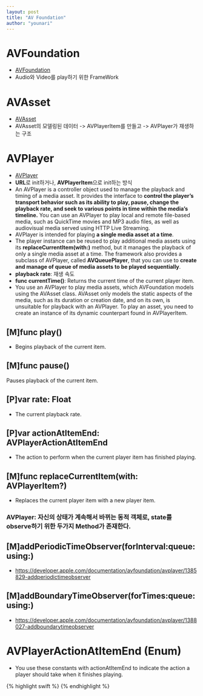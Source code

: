 ```yaml
---
layout: post
title: "AV Foundation"
author: "younari"
---
```


# AVFoundation
- [AVFoundation](https://developer.apple.com/documentation/avfoundation)
- Audio와 Video를 play하기 위한 FrameWork

# AVAsset 
- [AVAsset](https://developer.apple.com/documentation/avfoundation/avasset)
- AVAsset의 모델링된 데이터 -> AVPlayerItem를 만들고 -> AVPlayer가 재생하는 구조

# AVPlayer
- [AVPlayer](https://developer.apple.com/documentation/avfoundation/avplayer)
- **URL**로 init하거나, **AVPlayerItem**으로 init하는 방식
- An AVPlayer is a controller object used to manage the playback and timing of a media asset. It provides the interface to **control the player’s transport behavior such as its ability to play, pause, change the playback rate, and seek to various points in time within the media’s timeline.** You can use an AVPlayer to play local and remote file-based media, such as QuickTime movies and MP3 audio files, as well as audiovisual media served using HTTP Live Streaming.
- AVPlayer is intended for playing **a single media asset at a time**. 
- The player instance can be reused to play additional media assets using its **replaceCurrentItem(with:)** method, but it manages the playback of only a single media asset at a time. The framework also provides a subclass of AVPlayer, called **AVQueuePlayer**, that you can use to **create and manage of queue of media assets to be played sequentially**.
- **playback rate**: 재생 속도
- **func currentTime()**: Returns the current time of the current player item.
- You use an AVPlayer to play media assets, which AVFoundation models using the AVAsset class. AVAsset only models the static aspects of the media, such as its duration or creation date, and on its own, is unsuitable for playback with an AVPlayer. To play an asset, you need to create an instance of its dynamic counterpart found in AVPlayerItem.


## [M]func play()
- Begins playback of the current item.

## [M]func pause()
Pauses playback of the current item.

## [P]var rate: Float
- The current playback rate.

## [P]var actionAtItemEnd: AVPlayerActionAtItemEnd
- The action to perform when the current player item has finished playing.

## [M]func replaceCurrentItem(with: AVPlayerItem?)
- Replaces the current player item with a new player item.

### AVPlayer: 자신의 상태가 계속해서 바뀌는 동적 객체로, state를 observe하기 위한 두가지 Method가 존재한다.

## [M]addPeriodicTimeObserver(forInterval:queue:using:)
- https://developer.apple.com/documentation/avfoundation/avplayer/1385829-addperiodictimeobserver

## [M]addBoundaryTimeObserver(forTimes:queue:using:)
- https://developer.apple.com/documentation/avfoundation/avplayer/1388027-addboundarytimeobserver

# AVPlayerActionAtItemEnd (Enum)
- You use these constants with actionAtItemEnd to indicate the action a player should take when it finishes playing.




{% highlight swift %}
{% endhighlight %}